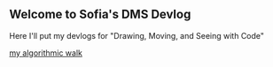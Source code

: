 ## Welcome to Sofia's DMS Devlog

Here I'll put my devlogs for "Drawing, Moving, and Seeing with Code"

[my algorithmic walk](2021-02-11-algorithmic-walk.md)
